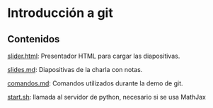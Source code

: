# Introducción a git

## Contenidos

[slider.html](slider.html): Presentador HTML para cargar las diapositivas.

[slides.md](slides.md): Diapositivas de la charla con notas.

[comandos.md](comandos.md): Comandos utilizados durante la demo de git.

[start.sh](start.sh): llamada al servidor de python, necesario si se usa MathJax

